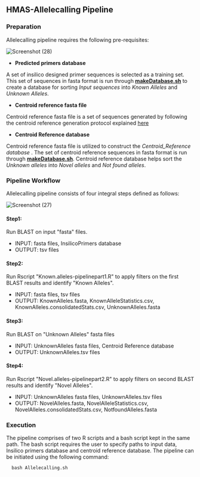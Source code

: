## HMAS-Allelecalling Pipeline

### Preparation
Allelecalling pipeline requires the following pre-requisites:

![Screenshot (28)](https://user-images.githubusercontent.com/93733968/228154586-1fdc8194-96f1-49c6-a4d4-92626524c93d.png)


* **Predicted primers database**

A set of insilico designed primer sequences is selected as a training set. This set of sequences in fasta format is run through [**makeDatabase.sh**](https://github.com/aminaDBM/HMAS-Allelecalling-Pipeline/blob/main/main/makeDatabase.sh) to create a database for sorting *Input sequences* into *Known Alleles* and *Unknown Alleles*.
* **Centroid reference fasta file**

Centroid reference fasta file is a set of sequences generated by following the centroid reference generation protocol explained [here](https://github.com/aminaDBM/HMAS-Allelecalling-Pipeline/tree/main/Centroid_Reference)
* **Centroid Reference database**

Centroid reference fasta file is utilized to construct the *Centroid_Reference database* . The set of centroid reference sequences in fasta format is run through [**makeDatabase.sh**](https://github.com/aminaDBM/HMAS-Allelecalling-Pipeline/blob/main/main/makeDatabase.sh). Centroid reference database helps sort the *Unknown alleles* into *Novel alleles* and *Not found alleles*.


### Pipeline Workflow
Allelecalling pipeline consists of four integral steps defined as follows:

![Screenshot (27)](https://user-images.githubusercontent.com/93733968/228119977-c15fa1ab-7025-4b26-b957-daeef87e0622.png)


#### Step1:

Run BLAST on input "fasta" files.
* INPUT: fasta files, InsilicoPrimers database
* OUTPUT: tsv files

#### Step2:

Run Rscript "Known.alleles-pipelinepart1.R" to apply filters on the first BLAST results and identify "Known Alleles".
* INPUT: fasta files, tsv files
* OUTPUT: KnownAlleles.fasta, KnownAlleleStatistics.csv, KnownAlleles.consolidatedStats.csv, UnknownAlleles.fasta

#### Step3:

Run BLAST on "Unknown Alleles" fasta files
* INPUT: UnknownAlleles fasta files, Centroid Reference database
* OUTPUT: UnknownAlleles.tsv files

#### Step4:

Run Rscript "Novel.alleles-pipelinepart2.R" to apply filters on second BLAST results and identify "Novel Alleles".
* INPUT: UnknownAlleles fasta files, UnknownAlleles.tsv files
* OUTPUT: NovelAlleles.fasta, NovelAlleleStatistics.csv, NovelAlleles.consolidatedStats.csv, NotfoundAlleles.fasta

### Execution

The pipeline comprises of two R scripts and a bash script kept in the same path. The bash script requires the user to specify paths to input data, Insilico primers database and centroid reference database. 
The pipeline can be initiated using the following command:

      bash Allelecalling.sh
  
